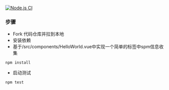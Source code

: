 [![Node.js CI](https://github.com/icebox1234-FE-course-2022/homework9/actions/workflows/node.js.yml/badge.svg)](https://github.com/icebox1234-FE-course-2022/homework9/actions/workflows/node.js.yml)
### 步骤

* Fork 代码仓库并拉到本地
* 安装依赖
* 基于/src/components/HelloWorld.vue中实现一个简单的标签中spm信息收集

```
npm install
```
* 启动测试

```
npm test
```
